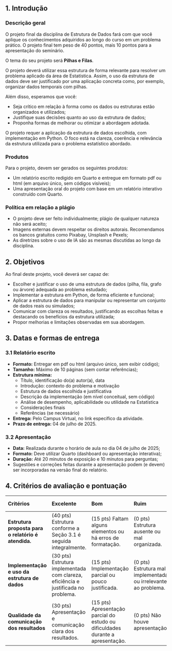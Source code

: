 

##  1. Introdução 

###  Descrição geral
 O projeto final da disciplina de Estrutura de Dados fará com que você aplique os conhecimentos adquiridos ao longo do curso em um problema prático. O projeto final tem peso de 40 pontos, mais 10 pontos para a apresentação do seminário.

O tema do seu projeto será **Pilhas e Filas**.

 O projeto deverá utilizar essa estrutura de forma relevante para resolver um problema aplicado da área de Estatística. Assim, o uso da estrutura de dados deve ser justificado por uma aplicação concreta como, por exemplo, organizar dados temporais com pilhas.

 Além disso, esperamos que você:
*  Seja crítico em relação à forma como os dados ou estruturas estão organizados e utilizados; 
*  Justifique suas decisões quanto ao uso da estrutura de dados; 
*  Proponha formas de melhorar ou otimizar a abordagem adotada.

 O projeto requer a aplicação da estrutura de dados escolhida, com implementação em Python. O foco está na clareza, coerência e relevância da estrutura utilizada para o problema estatístico abordado.

###  Produtos 
 Para o projeto, devem ser gerados os seguintes produtos: 
*  Um relatório escrito redigido em Quarto e entregue em formato pdf ou html (em arquivo único, sem códigos visíveis); 
*  Uma apresentação oral do projeto com base em um relatório interativo construído com Quarto. 

###  Política em relação a plágio 
*  O projeto deve ser feito individualmente; plágio de qualquer natureza não será aceito;
* Imagens externas devem respeitar os direitos autorais.  Recomendamos os bancos gratuitos como Pixabay, Unsplash e Pexels;
*  As diretrizes sobre o uso de IA são as mesmas discutidas ao longo da disciplina.

##  2. Objetivos
 Ao final deste projeto, você deverá ser capaz de:
*  Escolher e justificar o uso de uma estrutura de dados (pilha, fila, grafo ou árvore) adequada ao problema estudado;
*  Implementar a estrutura em Python, de forma eficiente e funcional; 
*  Aplicar a estrutura de dados para manipular ou representar um conjunto de dados reais ou simulados;
*  Comunicar com clareza os resultados, justificando as escolhas feitas e destacando os benefícios da estrutura utilizada;
*  Propor melhorias e limitações observadas em sua abordagem. 

##  3. Datas e formas de entrega 

###  3.1 Relatório escrito
*  **Formato:** Entregar em pdf ou html (arquivo único, sem exibir código);
*  **Tamanho:** Máximo de 10 páginas (sem contar referências);
*  **Estrutura mínima:** 
    *  Título, identificação do(a) autor(a), data 
    *  Introdução: contexto do problema e motivação 
    *  Estrutura de dados escolhida e justificativa 
    *  Descrição da implementação (em nível conceitual, sem código) 
    *  Análise de desempenho, aplicabilidade ou utilidade na Estatística 
    *  Considerações finais 
    *  Referências (se necessário) 
*  **Entrega:** Pelo Campus Virtual, no link específico da atividade. 
*  **Prazo de entrega:** 04 de julho de 2025. 

###  3.2 Apresentação
*  **Data:** Realizada durante o horário de aula no dia 04 de julho de 2025; 
*  **Formato:** Deve utilizar Quarto (dashboard ou apresentação interativa); 
*  **Duração:** Até 20 minutos de exposição e 10 minutos para perguntas; 
*  Sugestões e correções feitas durante a apresentação podem (e devem) ser incorporadas na versão final do relatório.

##  4. Critérios de avaliação e pontuação

| Critérios | Excelente | Bom | Ruim | Pontuação Final |
| :--- | :--- | :--- | :--- | :--- |
| **Estrutura proposta para o relatório é atendida.** | (40 pts) Estrutura conforme a Seção 3.1 é seguida integralmente. | (15 pts) Faltam alguns elementos ou há erros de formatação. | (0 pts) Estrutura ausente ou mal organizada. | 40pts |
| **Implementação e uso da estrutura de dados** | (30 pts) Estrutura implementada com clareza, eficiência e justificada no problema. | (15 pts) Implementação parcial ou pouco justificada. | (0 pts) Estrutura mal implementada ou irrelevante ao problema. | 30pts |
| **Qualidade da comunicação dos resultados** | (30 pts) Apresentação e comunicação clara dos resultados. | (15 pts) Apresentação parcial do estudo ou dificuldades durante a apresentação. | (0 pts) Não houve apresentação. | 30pts |